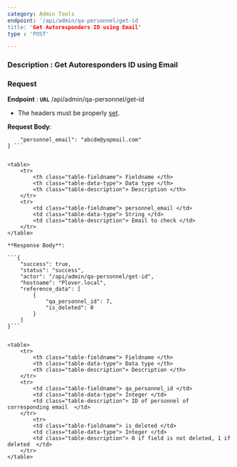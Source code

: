 ```yaml
---
category: Admin Tools
endpoint: '/api/admin/qa-personnel/get-id
title: 'Get Autoresponders ID using Email'
type : 'POST'

---
```

### **Description** : Get Autoresponders ID using Email
### Request

**Endpoint** : **`URL`** /api/admin/qa-personnel/get-id

* The headers must be properly [set](#/Info-setting-headers-token).

**Request Body**: 

``` {
	"personnel_email": "abcde@yopmail.com"
} ```


<table>
	<tr>
		<th class="table-fieldname"> Fieldname </th>
		<th class="table-data-type"> Data type </th>
		<th class="table-description"> Description </th>
	</tr>
	<tr>
		<td class="table-fieldname"> personnel_email </td>
		<td class="table-data-type"> String </td>
		<td class="table-description"> Email to check </td>
	</tr>
</table>

**Response Body**: 

```{
    "success": true,
    "status": "success",
    "actor": "/api/admin/qa-personnel/get-id",
    "hostname": "Plover.local",
    "reference_data": [
        {
            "qa_personnel_id": 7,
            "is_deleted": 0
        }
    ]
}```


<table>
	<tr>
		<th class="table-fieldname"> Fieldname </th>
		<th class="table-data-type"> Data type </th>
		<th class="table-description"> Description </th>
	</tr>
	<tr>
		<td class="table-fieldname"> qa_personnel_id </td>
		<td class="table-data-type"> Integer </td>
		<td class="table-description"> ID of personnel of corresponding email  </td>
	</tr>
    	<tr>
		<td class="table-fieldname"> is_deleted </td>
		<td class="table-data-type"> Integer </td>
		<td class="table-description"> 0 if field is not deleted, 1 if deleted  </td>
	</tr>
</table>